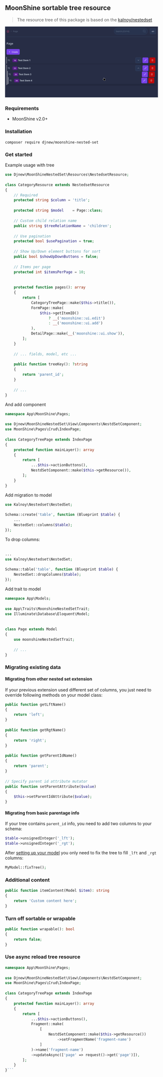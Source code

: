 ## MoonShine sortable tree resource

> The resource tree of this package is based on the [kalnoy/nestedset](https://github.com/lazychaser/laravel-nestedset)



<p align="center">
<a href="https://moonshine-laravel.com" target="_blank">
<img src="https://github.com/djnew/moonshine-nested-set/blob/main/art/screenshot.png">
</a>
</p>

### Requirements

- MoonShine v2.0+

### Installation

```shell
composer require djnew/moonshine-nested-set
```

### Get started

Example usage with tree

```php
use Djnew\MoonShineNestedSet\Resources\NestedsetResource;

class CategoryResource extends NestedsetResource
{
    // Required
    protected string $column = 'title';

    protected string $model    = Page::class;

    // Custom child relation name
    public string $treeRelationName = 'children';

    // Use pagination
    protected bool $usePagination = true;

    // Show Up/Down element buttons for sort
    public bool $showUpDownButtons = false;

    // Items per page
    protected int $itemsPerPage = 10;


    protected function pages(): array
    {
        return [
            CategoryTreePage::make($this->title()),
            FormPage::make(
                $this->getItemID()
                    ? __('moonshine::ui.edit')
                    : __('moonshine::ui.add')
            ),
            DetailPage::make(__('moonshine::ui.show')),
        ];
    }

    // ... fields, model, etc ...

    public function treeKey(): ?string
    {
        return 'parent_id';
    }

    // ...
}
```

And add component

```php
namespace App\MoonShine\Pages;

use Djnew\MoonShineNestedSet\View\Components\NestdSetComponent;
use MoonShine\Pages\Crud\IndexPage;

class CategoryTreePage extends IndexPage
{
    protected function mainLayer(): array
    {
        return [
            ...$this->actionButtons(),
            NestdSetComponent::make($this->getResource()),
        ];
    }
}

```

Add migration to model

```php
use Kalnoy\Nestedset\NestedSet;

Schema::create('table', function (Blueprint $table) {
    ...
    NestedSet::columns($table);
});
```

To drop columns:
```php

...
use Kalnoy\Nestedset\NestedSet;

Schema::table('table', function (Blueprint $table) {
    NestedSet::dropColumns($table);
});
```

Add trait to model
```php
namespace App\Models;

use App\Traits\MoonshineNestedSetTrait;
use Illuminate\Database\Eloquent\Model;


class Page extends Model
{
    use moonshineNestedSetTrait;
    
    // ...
}

```




### Migrating existing data

#### Migrating from other nested set extension

If your previous extension used different set of columns, you just need to override
following methods on your model class:

```php
public function getLftName()
{
    return 'left';
}

public function getRgtName()
{
    return 'right';
}

public function getParentIdName()
{
    return 'parent';
}

// Specify parent id attribute mutator
public function setParentAttribute($value)
{
    $this->setParentIdAttribute($value);
}
```

#### Migrating from basic parentage info

If your tree contains `parent_id` info, you need to add two columns to your schema:

```php
$table->unsignedInteger('_lft');
$table->unsignedInteger('_rgt');
```

After [setting up your model](#the-model) you only need to fix the tree to fill
`_lft` and `_rgt` columns:

```php
MyModel::fixTree();
```


### Additional content

```php
public function itemContent(Model $item): string
{
    return 'Custom content here';
}
```

### Turn off sortable or wrapable

```php
public function wrapable(): bool
{
    return false;
}

```

### Use async reload tree resource
```php
namespace App\MoonShine\Pages;

use Djnew\MoonShineNestedSet\View\Components\NestdSetComponent;
use MoonShine\Pages\Crud\IndexPage;

class CategoryTreePage extends IndexPage
{
    protected function mainLayer(): array
    {
        return [
            ...$this->actionButtons(),
            Fragment::make(
                [
                    NestdSetComponent::make($this->getResource())
                        ->setFragmentName('fragment-name')
                ]
            )->name('fragment-name')
            ->updateAsync(['page' => request()->get('page')]),
        ];
    }
}```